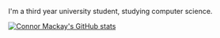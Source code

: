 I'm a third year university student, studying computer science.

[![Connor Mackay's GitHub stats](https://github-readme-stats.vercel.app/api?username=connorwmackay&show_icons=true&theme=gruvbox)](https://github.com/anuraghazra/github-readme-stats)
